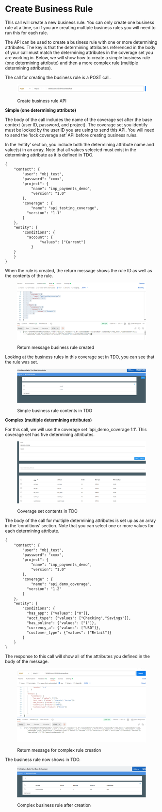 # Create Business Rule

This call will create a new business rule.  You can only create one business rule at a time, so if you are creating multiple business rules you will need to run this for each rule.

&#x20;

The API can be used to create a business rule with one or more determining attributes.  The key is that the determining attributes referenced in the body of your call must match the determining attributes in the coverage set you are working in.  Below, we will show how to create a simple business rule (one determining attribute) and then a more complex rule (multiple determining attributes).&#x20;

&#x20;

The call for creating the business rule is a POST call.

&#x20;

<figure><img src="../../../../../.gitbook/assets/image (79).png" alt=""><figcaption><p>Create business rule API</p></figcaption></figure>

&#x20;

**Simple (one determining attribute)**

&#x20;

The body of the call includes the name of the coverage set after the base context (user ID, password, and project).  The coverage set you identify must be locked by the user ID you are using to send this API.  You will need to send the ‘lock coverage set’ API before creating business rules.

&#x20;

In the ‘entity’ section, you include both the determining attribute name and value(s) in an array.  Note that all values selected must exist in the determining attribute as it is defined in TDO.

&#x20;

```
{
    "context": {
        "user": "mbj_test",
        "password": "xxxx",
        "project": {
            "name": "imp_payments_demo",
            "version": "1.0"
        },
        "coverage" : {
            "name": "api_testing_coverage",
          "version": "1.1"
        }
    },
    "entity": {
        "conditions": {
          "account": {
                "values": ["Current"]
            }
    }
    }
}
```

&#x20;

When the rule is created, the return message shows the rule ID as well as the contents of the rule.

&#x20;

<figure><img src="../../../../../.gitbook/assets/image (80).png" alt=""><figcaption><p>Return message business rule created</p></figcaption></figure>

Looking at the business rules in this coverage set in TDO, you can see that the rule was set.

&#x20;

<figure><img src="../../../../../.gitbook/assets/image (81).png" alt=""><figcaption><p>Simple business rule contents in TDO</p></figcaption></figure>

&#x20;

**Complex (multiple determining attributes)**

&#x20;

For this call, we will use the coverage set ‘api\_demo\_coverage 1.1’.  This coverage set has five determining attributes.

&#x20;

<figure><img src="../../../../../.gitbook/assets/image (82).png" alt=""><figcaption><p>Coverage set contents in TDO</p></figcaption></figure>

&#x20;

The body of the call for multiple determining attributes is set up as an array in the ‘conditions’ section.  Note that you can select one or more values for each determining attribute.&#x20;

&#x20;

```
{
    "context": {
        "user": "mbj_test",
        "password": "xxxx",
        "project": {
            "name": "imp_payments_demo",
            "version": "1.0"
        },
        "coverage" : {
            "name": "api_demo_coverage",
          "version": "1.2"
        }
    },
    "entity": {
        "conditions": {
          "has_app": {"values": ["0"]},
          "acct_type": {"values": ["Checking","Savings"]},
          "has_online": {"values": ["1"]},
          "currency_a": {"values": ["USD"]},
          "customer_type": {"values": ["Retail"]}      
        }   
    }
}
```

&#x20;

The response to this call will show all of the attributes you defined in the body of the message.

&#x20;

<figure><img src="../../../../../.gitbook/assets/image (83).png" alt=""><figcaption><p>Return message for complex rule creation</p></figcaption></figure>

&#x20;The business rule now shows in TDO.

&#x20;

<figure><img src="../../../../../.gitbook/assets/image (84).png" alt=""><figcaption><p>Complex business rule after creation</p></figcaption></figure>

